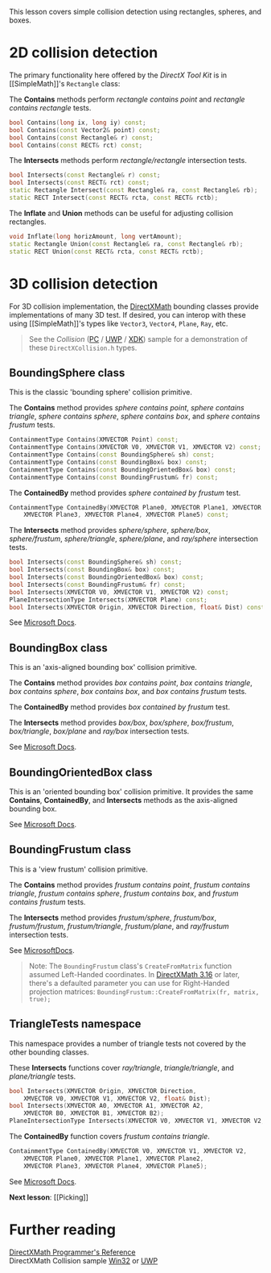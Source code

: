 This lesson covers simple collision detection using rectangles, spheres, and boxes.

# 2D collision detection

The primary functionality here offered by the *DirectX Tool Kit* is in [[SimpleMath]]'s ``Rectangle`` class:

The **Contains** methods perform *rectangle contains point* and *rectangle contains rectangle* tests.

```cpp
bool Contains(long ix, long iy) const;
bool Contains(const Vector2& point) const;
bool Contains(const Rectangle& r) const;
bool Contains(const RECT& rct) const;
```

The **Intersects** methods perform *rectangle/rectangle* intersection tests.

```cpp
bool Intersects(const Rectangle& r) const;
bool Intersects(const RECT& rct) const;
static Rectangle Intersect(const Rectangle& ra, const Rectangle& rb);
static RECT Intersect(const RECT& rcta, const RECT& rctb);
```

The **Inflate** and **Union** methods can be useful for adjusting collision rectangles.

```cpp
void Inflate(long horizAmount, long vertAmount);
static Rectangle Union(const Rectangle& ra, const Rectangle& rb);
static RECT Union(const RECT& rcta, const RECT& rctb);
```

# 3D collision detection

For 3D collision implementation, the [DirectXMath](https://docs.microsoft.com/en-us/windows/win32/dxmath/directxmath-portal) bounding classes provide implementations of many 3D test. If desired, you can interop with these using [[SimpleMath]]'s types like ``Vector3``, ``Vector4``, ``Plane``, ``Ray``, etc.

> See the *Collision* ([PC](https://github.com/walbourn/directx-sdk-samples/tree/main/Collision) / [UWP](https://github.com/microsoft/Xbox-ATG-Samples/tree/master/UWPSamples/System/CollisionUWP) / [XDK](https://github.com/microsoft/Xbox-ATG-Samples/tree/master/XDKSamples/System/Collision)) sample for a demonstration of these ``DirectXCollision.h`` types.

## BoundingSphere class
This is the classic 'bounding sphere' collision primitive.

The **Contains** method provides *sphere contains point*, *sphere contains triangle*, *sphere contains sphere*, *sphere contains box*, and *sphere contains frustum* tests.

```cpp
ContainmentType Contains(XMVECTOR Point) const;
ContainmentType Contains(XMVECTOR V0, XMVECTOR V1, XMVECTOR V2) const;
ContainmentType Contains(const BoundingSphere& sh) const;
ContainmentType Contains(const BoundingBox& box) const;
ContainmentType Contains(const BoundingOrientedBox& box) const;
ContainmentType Contains(const BoundingFrustum& fr) const;
```

The **ContainedBy** method provides *sphere contained by frustum* test.

```cpp
ContainmentType ContainedBy(XMVECTOR Plane0, XMVECTOR Plane1, XMVECTOR Plane2,
    XMVECTOR Plane3, XMVECTOR Plane4, XMVECTOR Plane5) const;
```

The **Intersects** method provides *sphere/sphere*, *sphere/box*, *sphere/frustum*, *sphere/triangle*, *sphere/plane*, and *ray/sphere* intersection tests.

```cpp
bool Intersects(const BoundingSphere& sh) const;
bool Intersects(const BoundingBox& box) const;
bool Intersects(const BoundingOrientedBox& box) const;
bool Intersects(const BoundingFrustum& fr) const;
bool Intersects(XMVECTOR V0, XMVECTOR V1, XMVECTOR V2) const;
PlaneIntersectionType Intersects(XMVECTOR Plane) const;
bool Intersects(XMVECTOR Origin, XMVECTOR Direction, float& Dist) const;
```
    
See [Microsoft Docs](https://docs.microsoft.com/en-us/windows/win32/api/directxcollision/ns-directxcollision-boundingsphere).

## BoundingBox class
This is an 'axis-aligned bounding box' collision primitive.

The **Contains** method provides *box contains point*, *box contains triangle*, *box contains sphere*, *box contains box*, and *box contains frustum* tests.

The **ContainedBy** method provides *box contained by frustum* test.

The **Intersects** method provides *box/box*, *box/sphere*, *box/frustum*, *box/triangle*, *box/plane* and *ray/box* intersection tests.

See [Microsoft Docs](https://docs.microsoft.com/en-us/windows/win32/api/directxcollision/ns-directxcollision-boundingbox).

## BoundingOrientedBox class
This is an 'oriented bounding box' collision primitive. It provides the same **Contains**, **ContainedBy**, and **Intersects** methods as the axis-aligned bounding box.

See [Microsoft Docs](https://docs.microsoft.com/en-us/windows/win32/api/directxcollision/ns-directxcollision-boundingorientedbox).

## BoundingFrustum class
This is a 'view frustum' collision primitive.

The **Contains** method provides *frustum contains point*, *frustum contains triangle*, *frustum contains sphere*, *frustum contains box*, and *frustum contains frustum* tests.

The **Intersects** method provides *frustum/sphere*, *frustum/box*, *frustum/frustum*, *frustum/triangle*, *frustum/plane*, and *ray/frustum* intersection tests.

See [MicrosoftDocs](https://docs.microsoft.com/en-us/windows/win32/api/directxcollision/ns-directxcollision-boundingfrustum).

> Note: The ``BoundingFrustum`` class's ``CreateFromMatrix`` function assumed Left-Handed coordinates. In [DirectXMath 3.16](https://github.com/microsoft/DirectXMath/releases) or later, there's a defaulted parameter you can use for Right-Handed projection matrices: ``BoundingFrustum::CreateFromMatrix(fr, matrix, true);``

## TriangleTests namespace
This namespace provides a number of triangle tests not covered by the other bounding classes.

These **Intersects** functions cover *ray/triangle*, *triangle/triangle*, and *plane/triangle* tests.

```cpp
bool Intersects(XMVECTOR Origin, XMVECTOR Direction,
    XMVECTOR V0, XMVECTOR V1, XMVECTOR V2, float& Dist);
bool Intersects(XMVECTOR A0, XMVECTOR A1, XMVECTOR A2,
    XMVECTOR B0, XMVECTOR B1, XMVECTOR B2);
PlaneIntersectionType Intersects(XMVECTOR V0, XMVECTOR V1, XMVECTOR V2, XMVECTOR Plane);
```

The **ContainedBy** function covers *frustum contains triangle*.

```cpp
ContainmentType ContainedBy(XMVECTOR V0, XMVECTOR V1, XMVECTOR V2,
    XMVECTOR Plane0, XMVECTOR Plane1, XMVECTOR Plane2,
    XMVECTOR Plane3, XMVECTOR Plane4, XMVECTOR Plane5);
```

See [Microsoft Docs](https://docs.microsoft.com/en-us/windows/win32/dxmath/ovw-xnamath-triangletests).

**Next lesson**: [[Picking]]

# Further reading

[DirectXMath Programmer's Reference](https://docs.microsoft.com/en-us/windows/desktop/dxmath/ovw-xnamath-reference)  
DirectXMath Collision sample [Win32](https://github.com/walbourn/directx-sdk-samples/tree/main/Collision) or [UWP](https://github.com/microsoft/Xbox-ATG-Samples/tree/master/UWPSamples/System/CollisionUWP)
